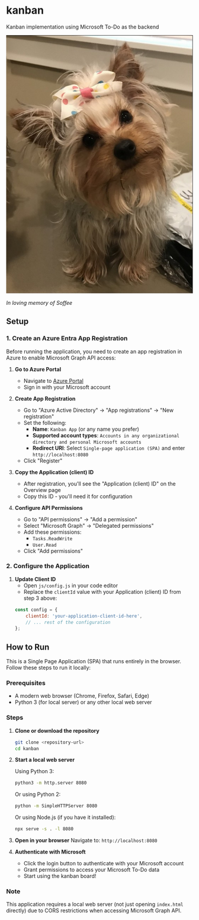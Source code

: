 # kanban
Kanban implementation using Microsoft To-Do as the backend

![Soffee](images/soffee.jpg)

*In loving memory of Soffee*

## Setup

### 1. Create an Azure Entra App Registration

Before running the application, you need to create an app registration in Azure to enable Microsoft Graph API access:

1. **Go to Azure Portal**
   - Navigate to [Azure Portal](https://portal.azure.com)
   - Sign in with your Microsoft account

2. **Create App Registration**
   - Go to "Azure Active Directory" → "App registrations" → "New registration"
   - Set the following:
     - **Name**: `Kanban App` (or any name you prefer)
     - **Supported account types**: `Accounts in any organizational directory and personal Microsoft accounts`
     - **Redirect URI**: Select `Single-page application (SPA)` and enter `http://localhost:8080`
   - Click "Register"

3. **Copy the Application (client) ID**
   - After registration, you'll see the "Application (client) ID" on the Overview page
   - Copy this ID - you'll need it for configuration

4. **Configure API Permissions**
   - Go to "API permissions" → "Add a permission"
   - Select "Microsoft Graph" → "Delegated permissions"
   - Add these permissions:
     - `Tasks.ReadWrite`
     - `User.Read`
   - Click "Add permissions"

### 2. Configure the Application

1. **Update Client ID**
   - Open `js/config.js` in your code editor
   - Replace the `clientId` value with your Application (client) ID from step 3 above:
   ```javascript
   const config = {
       clientId: 'your-application-client-id-here',
       // ... rest of the configuration
   };
   ```

## How to Run

This is a Single Page Application (SPA) that runs entirely in the browser. Follow these steps to run it locally:

### Prerequisites
- A modern web browser (Chrome, Firefox, Safari, Edge)
- Python 3 (for local server) or any other local web server

### Steps

1. **Clone or download the repository**
   ```bash
   git clone <repository-url>
   cd kanban
   ```

2. **Start a local web server**
   
   Using Python 3:
   ```bash
   python3 -m http.server 8080
   ```
   
   Or using Python 2:
   ```bash
   python -m SimpleHTTPServer 8080
   ```
   
   Or using Node.js (if you have it installed):
   ```bash
   npx serve -s . -l 8080
   ```

3. **Open in your browser**
   Navigate to: `http://localhost:8080`

4. **Authenticate with Microsoft**
   - Click the login button to authenticate with your Microsoft account
   - Grant permissions to access your Microsoft To-Do data
   - Start using the kanban board!

### Note
This application requires a local web server (not just opening `index.html` directly) due to CORS restrictions when accessing Microsoft Graph API.
